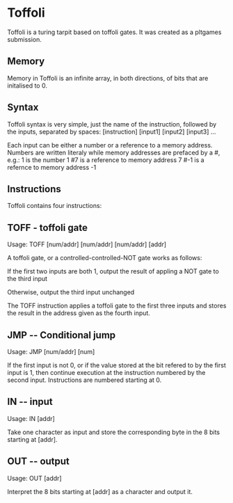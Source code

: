 Toffoli
=============

Toffoli is a turing tarpit based on toffoli gates. It was created as a
pltgames submission.

Memory
-------

Memory in Toffoli is an infinite array, in both directions, of bits that
are initalised to 0.

Syntax
-------

Toffoli syntax is very simple, just the name of the instruction,
followed by the inputs, separated by spaces:
[instruction] [input1] [input2] [input3] ...

Each input can be either a number or a reference to a memory
address. Numbers are written literaly while memory addresses are
prefaced by a #, e.g.:
1 is the number 1
#7 is a reference to memory address 7
#-1 is a refernce to memory address -1

Instructions
-------

Toffoli contains four instructions:

TOFF - toffoli gate
-------
Usage:
TOFF [num/addr] [num/addr] [num/addr] [addr]

A toffoli gate, or a controlled-controlled-NOT gate works as follows:

If the first two inputs are both 1, output the result of appling a NOT
gate to the third input

Otherwise, output the third input unchanged

The TOFF instruction applies a toffoli gate to the first three inputs
and stores the result in the address given as the fourth input.

JMP -- Conditional jump
-------
Usage:
JMP [num/addr] [num]

If the first input is not 0, or if the value stored at the bit refered
to by the first input is 1, then continue execution at the instruction
numbered by the second input. Instructions are numbered starting at 0.

IN -- input
-------
Usage:
IN [addr]

Take one character as input and store the corresponding byte in the 8
bits starting at [addr].

OUT -- output
-------
Usage:
OUT [addr]

Interpret the 8 bits starting at [addr] as a character and output it.
